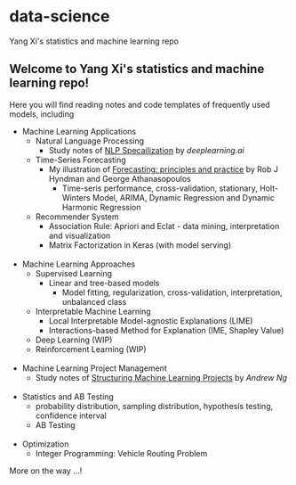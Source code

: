 # data-science
Yang Xi's statistics and machine learning repo

## Welcome to Yang Xi's statistics and machine learning repo!

Here you will find reading notes and code templates of frequently used models, including

- Machine Learning Applications
    - Natural Language Processing
        - Study notes of [NLP Specailization](https://www.coursera.org/specializations/natural-language-processing) by *deeplearning.ai*
    - Time-Series Forecasting
        - My illustration of [Forecasting: principles and practice](https://OTexts.org/fpp2/) by Rob J Hyndman and George Athanasopoulos   
            - Time-seris performance, cross-validation, stationary, Holt-Winters Model, ARIMA, Dynamic Regression and Dynamic Harmonic Regression
    - Recommender System
        - Association Rule: Apriori and Eclat - data mining, interpretation and visualization
        - Matrix Factorization in Keras (with model serving)
<br><br>
- Machine Learning Approaches
    - Supervised Learning
        - Linear and tree-based models
            - Model fitting, regularization, cross-validation, interpretation, unbalanced class
    - Interpretable Machine Learning
        - Local Interpretable Model-agnostic Explanations (LIME)
        - Interactions-based Method for Explanation (IME, Shapley Value)
    - Deep Learning (WIP)
    - Reinforcement Learning (WIP)
<br><br>
- Machine Learning Project Management
    -  Study notes of [Structuring Machine Learning Projects](https://www.coursera.org/learn/machine-learning-projects) by *Andrew Ng*
<br><br>
- Statistics and AB Testing
    - probability distribution, sampling distribution, hypothesis testing, confidence interval
    - AB Testing
<br><br>
- Optimization
    - Integer Programming: Vehicle Routing Problem


More on the way ...!
